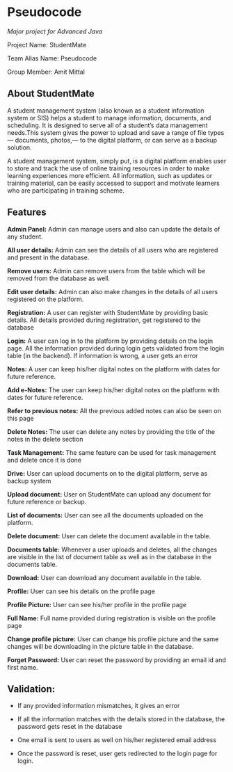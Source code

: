 # Pseudocode

_Major project for Advanced Java_

Project Name: StudentMate

Team Alias Name: Pseudocode

Group Member: Amit Mittal

## About StudentMate

A student management system (also known as a student information system or SIS) helps a student to manage information, documents, and scheduling. It is designed to serve all of a student’s data management needs.This system gives the power to upload and save a range of file types — documents, photos,— to the digital platform, or can serve as a backup solution.

A student management system, simply put, is a digital platform enables user to store and track the use of online training resources in order to make learning experiences more efficient. All information, such as updates or training material, can be easily accessed to support and motivate learners who are participating in training scheme.

## Features
**Admin Panel:** Admin can manage users and also can update the details of any student.

**All user details:** Admin can see the details of all users who are registered and present in the database.

**Remove users:** Admin can remove users from the table which will be removed from the database as well.

**Edit user details:** Admin can also make changes in the details of all users registered on the platform.

**Registration:** A user can register with StudentMate by providing basic details. All details provided during registration, get registered to the database

**Login:** A user can log in to the platform by providing details on the login page. All the information provided during login gets validated from the login table (in the backend). If information is wrong, a user gets an error

**Notes:**  A user can keep his/her digital notes on the platform with dates for future reference.

**Add e-Notes:** The user can keep his/her digital notes on the platform with dates for future reference.

**Refer to previous notes:** All the previous added notes can also be seen on this page

**Delete Notes:** The user can delete any notes by providing the title of the notes in the delete section

**Task Management:** The same feature can be used for task management and delete once it is done

**Drive:** User can upload documents on to the digital platform, serve as backup system

**Upload document:** User on StudentMate can upload any document for future reference or backup.

**List of documents:** User can see all the documents uploaded on the platform.

**Delete document:** User can delete the document available in the table.

**Documents table:** Whenever a user uploads and deletes, all the changes are visible in the list of document table as well as in the database in the documents table.

**Download:** User can download any document available in the table.

**Profile:** User can see his details on the profile page

**Profile Picture:** User can see his/her profile in the profile page

**Full Name:** Full name provided during registration is visible on the profile page

**Change profile picture:** User can change his profile picture and the same changes will be downloading in the picture table in the database.

**Forget Password:** User can reset the password by providing an email id and first name.

## Validation: 
- If any provided information mismatches, it gives an error

- If all the information matches with the details stored in the database, the password gets reset in the database

- One email is sent to users as well on his/her registered email address

- Once the password is reset, user gets redirected to the login page for login.
